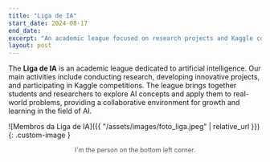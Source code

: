 ```yaml
---
title: "Liga de IA"
start_date: 2024-08-17
end_date:
excerpt: "An academic league focused on research projects and Kaggle competitions."
layout: post
---
```

<style>
    .custom-image {
  max-width: 50%; /* Ajuste a porcentagem para o tamanho desejado */
  height: auto;   /* Mantém a proporção da imagem */
  display: block; /* Garante que a imagem seja exibida corretamente */
  margin: 0 auto; /* Centraliza a imagem */
}

.image-caption {
        text-align: center;
        font-size: 0.9em; /* Deixa o texto da legenda menor */
        color: #555; /* Cor cinza para diferenciar da descrição principal */
        margin-top: 0.5em; /* Espaçamento entre a imagem e a legenda */
    }

</style>

The **Liga de IA** is an academic league dedicated to artificial intelligence. Our main activities include conducting research, developing innovative projects, and participating in Kaggle competitions. The league brings together students and researchers to explore AI concepts and apply them to real-world problems, providing a collaborative environment for growth and learning in the field of AI.

![Membros da Liga de IA]({{ "/assets/images/foto_liga.jpeg" | relative_url }}){: .custom-image }
<div class="image-caption">
  I'm the person on the bottom left corner.
</div>